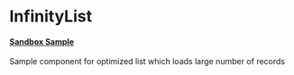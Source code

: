 # InfinityList
#### [Sandbox Sample](https://codesandbox.io/s/24nm93yv8n "Sandbox Code Sample")
Sample component for optimized list which loads large number of records
